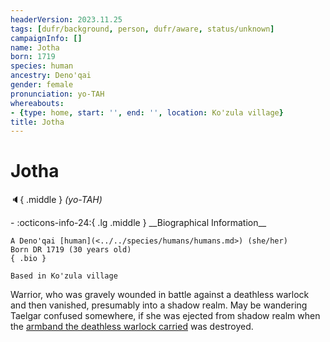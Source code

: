 ```yaml
---
headerVersion: 2023.11.25
tags: [dufr/background, person, dufr/aware, status/unknown]
campaignInfo: []
name: Jotha
born: 1719
species: human
ancestry: Deno'qai
gender: female
pronunciation: yo-TAH
whereabouts:
- {type: home, start: '', end: '', location: Ko'zula village}
title: Jotha
---
```

# Jotha
:speaker:{ .middle } *(yo-TAH)*  
<div class="grid cards ext-narrow-margin ext-one-column" markdown>
- :octicons-info-24:{ .lg .middle } __Biographical Information__

    A Deno'qai [human](<../../species/humans/humans.md>) (she/her)  
    Born DR 1719 (30 years old)  
    { .bio }

    Based in Ko'zula village
</div>


Warrior, who was gravely wounded in battle against a deathless warlock and then vanished, presumably into a shadow realm. May be wandering Taelgar confused somewhere, if she was ejected from shadow realm when the [armband the deathless warlock carried](<../../campaigns/dunmari-frontier/treasure/treasure-from-solo-adventures/cha-muttes-shadow-armband.md>) was destroyed.